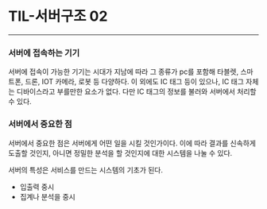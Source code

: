 # TIL-서버구조 02

---

### 서버에 접속하는 기기

서버에 접속이 가능한 기기는 시대가 지남에 따라 그 종류가 pc를 포함해 타블렛, 스마트폰, 드론, IOT 카메라, 로봇 등 다양하다. 이 외에도 IC 태그 등이 있으나, IC 태그 자체는 디바이스라고 부를만한 요소가 없다. 다만 IC 태그의 정보를 불러와 서버에서 처리할 수 있다.

### 서버에서 중요한 점

서버에서 중요한 점은 서버에게 어떤 일을 시킬 것인가이다. 이에 따라 결과를 신속하게 도출할 것인지, 아니면 정밀한 분석을 할 것인지에 대한 시스템을 나눌 수 있다.

서버의 특성은 서비스를 만드는 시스템의 기초가 된다.

- 입출력 중시
- 집계나 분석을 중시